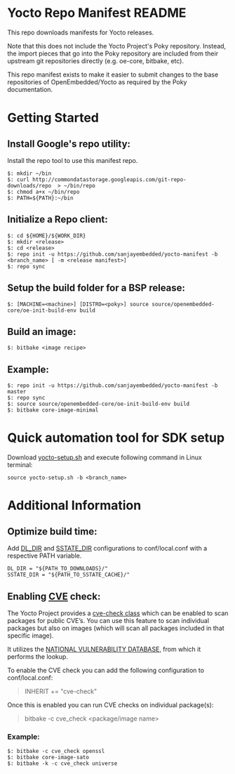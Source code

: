 # Yocto Repo Manifest README

This repo downloads manifests for Yocto releases.

Note that this does not include the Yocto Project's Poky repository. Instead, the import pieces that go into the Poky repository are included from their upstream git repositories directly (e.g. oe-core, bitbake, etc).

This repo manifest exists to make it easier to submit changes to the base repositories of OpenEmbedded/Yocto as required by the Poky documentation.


# Getting Started

## Install Google's repo utility:

Install the repo tool to use this manifest repo.
```
$: mkdir ~/bin
$: curl http://commondatastorage.googleapis.com/git-repo-downloads/repo  > ~/bin/repo
$: chmod a+x ~/bin/repo
$: PATH=${PATH}:~/bin
```

## Initialize a Repo client:

```
$: cd ${HOME}/${WORK_DIR}
$: mkdir <release>
$: cd <release>
$: repo init -u https://github.com/sanjayembedded/yocto-manifest -b <branch_name> [ -m <release manifest>]
$: repo sync
```

## Setup the build folder for a BSP release:

```
$: [MACHINE=<machine>] [DISTRO=<poky>] source source/openembedded-core/oe-init-build-env build
```

## Build an image:

```
$: bitbake <image recipe>
```

## Example:

```
$: repo init -u https://github.com/sanjayembedded/yocto-manifest -b master
$: repo sync
$: source source/openembedded-core/oe-init-build-env build
$: bitbake core-image-minimal
```

# Quick automation tool for SDK setup
Download [yocto-setup.sh](https://github.com/sanjayembedded/scripts/blob/master/yocto-setup.sh) and execute following command in Linux terminal:
```
source yocto-setup.sh -b <branch_name>
```

# Additional Information

## Optimize build time:
Add [DL_DIR](https://docs.yoctoproject.org/ref-manual/variables.html#term-DL_DIR) and [SSTATE_DIR](https://docs.yoctoproject.org/ref-manual/variables.html#term-SSTATE_DIR) configurations to conf/local.conf with a respective PATH variable.

```
DL_DIR = "${PATH_TO_DOWNLOADS}/"
SSTATE_DIR = "${PATH_TO_SSTATE_CACHE}/"
```

## Enabling [CVE](https://en.wikipedia.org/wiki/Common_Vulnerabilities_and_Exposures) check:

The Yocto Project provides a [cve-check class](https://github.com/openembedded/openembedded-core/blob/master/meta/classes/cve-check.bbclass) which can be enabled to scan packages for public CVE’s. You can use this feature to scan individual packages but also on images (which will scan all packages included in that specific image).

It utilizes the [NATIONAL VULNERABILITY DATABASE](https://nvd.nist.gov/), from which it performs the lookup.

To enable the CVE check you can add the following configuration to conf/local.conf:
> INHERIT += "cve-check"

Once this is enabled you can run CVE checks on individual package(s):
> bitbake -c cve_check <package/image name>

### Example:

```
$: bitbake -c cve_check openssl
$: bitbake core-image-sato
$: bitbake -k -c cve_check universe
```

